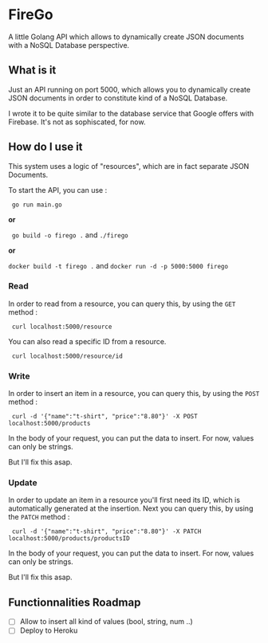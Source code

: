 # FireGo

A little Golang API which allows to dynamically create JSON documents with a NoSQL Database perspective.

## What is it

Just an API running on port 5000, which allows you to dynamically create JSON documents in order to constitute kind of a NoSQL Database.

I wrote it to be quite similar to the database service that Google offers with Firebase.
It's not as sophiscated, for now.

## How do I use it

This system uses a logic of "resources", which are in fact separate JSON Documents.

To start the API, you can use :

``` go run main.go```


**or**


``` go build -o firego .``` and ```./firego```


**or**


```docker build -t firego .``` and ```docker run -d -p 5000:5000 firego```


### Read

In order to read from a resource, you can query this, by using the ```GET``` method :

``` curl localhost:5000/resource```

You can also read a specific ID from a resource.

``` curl localhost:5000/resource/id```

### Write

In order to insert an item in a resource, you can query this, by using the ```POST``` method :

``` curl -d '{"name":"t-shirt", "price":"8.80"}' -X POST localhost:5000/products```

In the body of your request, you can put the data to insert.
For now, values can only be strings.

But I'll fix this asap.

### Update 

In order to update an item in a resource you'll first need its ID, which is automatically generated at the insertion. Next you can query this, by using the ```PATCH``` method :

``` curl -d '{"name":"t-shirt", "price":"8.80"}' -X PATCH localhost:5000/products/productsID```

In the body of your request, you can put the data to insert.
For now, values can only be strings. 

But I'll fix this asap.

## Functionnalities Roadmap

- [ ] Allow to insert all kind of values (bool, string, num ..)
- [ ] Deploy to Heroku